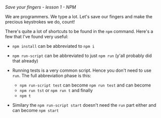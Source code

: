*Save your fingers - lesson 1 - NPM*

We are programmers. We type a lot. Let's save our fingers and make the precious keystrokes we do, count!

There's quite a lot of shortcuts to be found in the `npm` command. Here's a few that I've found very useful:

* `npm install` can be abbreviated to `npm i`

* `npm run-script` can be abbreviated to just `npm run` (y'all probably did that already)

* Running tests is a very common script. Hence you don't need to use `run`. The full abbreviation phase is this:

  * `npm run-script test` can become `npm run test` and can become
  * `npm run tst` or `npm run t` and finally
  * `npm t`

* Similary the `npm run-script start`  doesn't need the `run` part either and can become `npm start`
